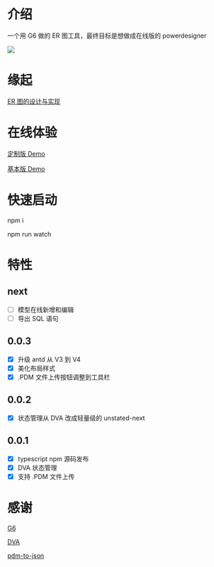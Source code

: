 # 介绍

一个用 G6 做的 ER 图工具，最终目标是想做成在线版的 powerdesigner

<img target="_bank" src='https://raw.githubusercontent.com/lusess123/web-pdm/master/doc/web-pdm-pre.png'>

# 缘起

[ER 图的设计与实现](https://www.yuque.com/antv/g6-blog/nbaywp)

# 在线体验

[定制版 Demo](http://zyking.xyz:5080/demo/ '定制版Demo')

[基本版 Demo](http://zyking.xyz:5002/ '基本版Demo')

# 快速启动

npm i

npm run watch

# 特性

## next

-   [ ] 模型在线新增和编辑
-   [ ] 导出 SQL 语句

## 0.0.3

-   [x] 升级 antd 从 V3 到 V4
-   [x] 美化布局样式
-   [x] .PDM 文件上传按钮调整到工具栏

## 0.0.2

-   [x] 状态管理从 DVA 改成轻量级的 unstated-next

## 0.0.1

-   [x] typescript npm 源码发布
-   [x] DVA 状态管理
-   [x] 支持 .PDM 文件上传

# 感谢

[G6](https://g6.antv.vision/zh/)

[DVA](https://dvajs.com/guide/)

[pdm-to-json](https://github.com/shermam/pdm-to-json)
